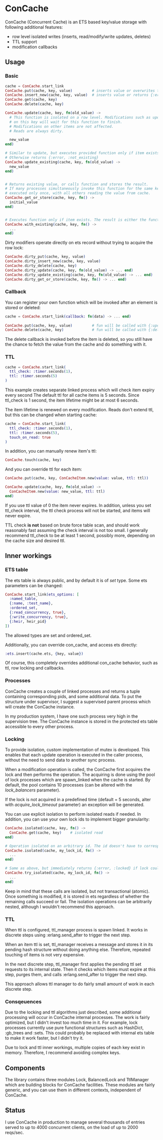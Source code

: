 # ConCache

ConCache (Concurrent Cache) is an ETS based key/value storage with following additional features:
* row level isolated writes (inserts, read/modify/write updates, deletes)
* TTL support
* modification callbacks

## Usage

### Basic

```elixir
cache = ConCache.start_link
ConCache.put(cache, key, value)         # inserts value or overwrites the old one
ConCache.insert_new(cache, key, value)  # inserts value or returns {:error, :already_exists}
ConCache.get(cache, key)
ConCache.delete(cache, key)

ConCache.update(cache, key, fn(old_value) ->
  # This function is isolated on a row level. Modifications such as update, put, delete, 
  # on this key will wait for this function to finish. 
  # Modifications on other items are not affected.
  # Reads are always dirty.

  new_value
end)

# Similar to update, but executes provided function only if item exists. 
# Otherwise returns {:error, :not_existing}
ConCache.update_existing(cache, key, fn(old_value) ->
  new_value
end)


# Returns existing value, or calls function and stores the result. 
# If many processes simultaneously invoke this function for the same key, the function will be
# executed only once, with all others reading the value from cache.
ConCache.get_or_store(cache, key, fn() ->
  initial_value
end)


# Executes function only if item exists. The result is either the function's return value, or nil.
ConCache.with_existing(cache, key, fn() ->
  ...
end)
```

Dirty modifiers operate directly on ets record without trying to acquire the row lock:

```elixir
ConCache.dirty_put(cache, key, value)
ConCache.dirty_insert_new(cache, key, value)
ConCache.dirty_delete(cache, key)
ConCache.dirty_update(cache, key, fn(old_value) -> ... end)
ConCache.dirty_update_existing(cache, key, fn(old_value) -> ... end)
ConCache.dirty_get_or_store(cache, key, fn() -> ... end)
```

### Callback

You can register your own function which will be invoked after an element is stored or deleted:

```elixir
cache = ConCache.start_link(callback: fn(data) -> ... end)
    
ConCache.put(cache, key, value)         # fun will be called with {:update, cache, key, value}
ConCache.delete(cache, key)             # fun will be called with {:delete, cache, key}
```

The delete callback is invoked before the item is deleted, so you still have the chance to fetch the value from the cache and do something with it.

### TTL

```elixir
cache = ConCache.start_link(
  ttl_check: :timer.seconds(1), 
  ttl: :timer.seconds(5)
)
```

This example creates separate linked process which will check item expiry every second The default ttl for all cache items is 5 seconds. Since ttl_check is 1 second, the item lifetime might be at most 6 seconds.

The item lifetime is renewed on every modification. Reads don't extend ttl, but this can be changed when starting cache:

```elixir
cache = ConCache.start_link(
  ttl_check: :timer.seconds(1), 
  ttl: :timer.seconds(5),
  touch_on_read: true
)
```

In addition, you can manually renew item's ttl:

```elixir
ConCache.touch(cache, key)
```

And you can override ttl for each item:

```elixir
ConCache.put(cache, key, ConCacheItem.new(value: value, ttl: ttl))

ConCache.update(cache, key, fn(old_value) ->
  ConCacheItem.new(value: new_value, ttl: ttl)
end)
```

If you use ttl value of 0 the item never expires.
In addition, unless you set ttl_check interval, the ttl check process will not be started, and items will never expire.

TTL check __is not__ based on brute force table scan, and should work reasonably fast assuming the check interval is not too small. I generally recommend ttl_check to be at least 1 second, possibly more, depending on the cache size and desired ttl.

## Inner workings

### ETS table
The ets table is always public, and by default it is of _set_ type. Some ets parameters can be changed:

```elixir
ConCache.start_link(ets_options: [
  :named_table, 
  {:name, :test_name},
  :ordered_set,
  {:read_concurrency, true},
  {:write_concurrency, true},
  {:heir, heir_pid}
])
```

The allowed types are set and ordered_set.

Additionally, you can override con\_cache, and access ets directly:

```elixir
:ets.insert(cache.ets, {key, value})
```

Of course, this completely overrides additional con\_cache behavior, such as ttl, row locking and callbacks.

### Processes

ConCache creates a couple of linked processes and returns a tuple containing corresponding pids, and some additional data. To put the structure under supervisor, I suggest a supervised parent process which will create the ConCache instance.

In my production system, I have one such process very high in the supervision tree. The ConCache instance is stored in the protected ets table accessible to every other process.

### Locking

To provide isolation, custom implementation of mutex is developed. This enables that each update operation is executed in the caller process, without the need to send data to another sync process.

When a modification operation is called, the ConCache first acquires the lock and then performs the operation. The acquiring is done using the pool of lock processes which are spawn\_linked when the cache is started. By default, the pool contains 10 processes (can be altered with the _lock\_balancers_ parameter).

If the lock is not acquired in a predefined time (default = 5 seconds, alter with _acquire\_lock\_timeout_ parameter) an exception will be generated.

You can use explicit isolation to perform isolated reads if needed. In addition, you can use your own lock ids to implement bigger granularity:

```elixir
ConCache.isolated(cache, key, fn() ->
  ConCache.get(cache, key)    # isolated read
end)

# Operation isolated on an arbitrary id. The id doesn't have to correspond to a cache item.
ConCache.isolated(cache, my_lock_id, fn() ->
  ...
end)

# Same as above, but immediately returns {:error, :locked} if lock could not be acquired.
ConCache.try_isolated(cache, my_lock_id, fn() ->
  ...
end)
```

Keep in mind that these calls are isolated, but not transactional (atomic). Once something is modified, it is stored in ets regardless of whether the remaining calls succeed or fail.
The isolation operations can be arbitrarily nested, although I wouldn't recommend this approach.

### TTL

When ttl is configured, ttl\_manager process is spawn linked. It works in discrete steps using :erlang.send\_after to trigger the next step. 

When an item ttl is set, ttl\_manager receives a message and stores it in its pending hash structure without doing anything else. Therefore, repeated touching of items is not very expensive.

In the next discrete step, ttl\_manager first applies the pending ttl set requests to its internal state. Then it checks which items must expire at this step, purges them, and calls :erlang.send_after to trigger the next step.

This approach allows ttl manager to do fairly small amount of work in each discrete step.

### Consqeuences

Due to the locking and ttl algorithms just described, some additional processing will occur in ConCache internal processes. The work is fairly optimized, but I didn't invest too much time in it.
For example, lock processes currently use pure functional structures such as HashDict, :gb_trees and :sets. This could probably be replaced with internal ets table to make it work faster, but I didn't try it.

Due to lock and ttl inner workings, multiple copies of each key exist in memory. Therefore, I recommend avoiding complex keys.

## Components

The library contains three modules Lock, BalancedLock and TtlManager which are building blocks for ConCache facilities. These modules are fairly generic, and you can use them in different contexts, independent of ConCache.

## Status

I use ConCache in production to manage several thousands of entries served to up to 4000 concurrent clients, on the load of up to 2000 reqs/sec.
